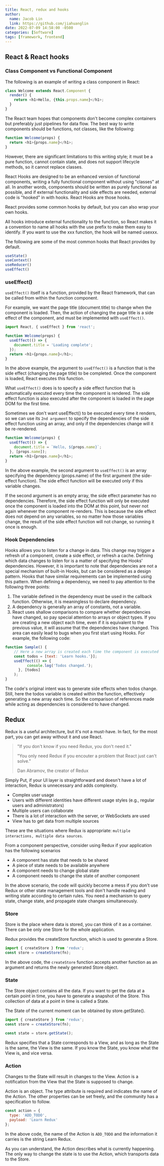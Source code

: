 ```yaml
---
title: React, redux and hooks
author:
  name: Jacob Lin
  link: https://github.com/jiahuanglin
date: 2022-07-09 14:58:00 -0500
categories: [Software]
tags: [framework, frontend]
---
```


## React & React hooks

### Class Component vs Functional Component
The following is an example of writing a class component in React:
```javascript
class Welcome extends React.Component {
  render() {
    return <h1>Hello, {this.props.name}</h1>;
  }
}
```

The React team hopes that components don't become complex containers but preferably just pipelines for data flow. The best way to write components should be functions, not classes, like the following:

```javascript
function Welcome(props) {
  return <h1>{props.name}</h1>;
}
```

However, there are significant limitations to this writing style; it must be a pure function, cannot contain state, and does not support lifecycle methods, so it cannot replace classes.

React Hooks are designed to be an enhanced version of functional components, writing a fully functional component without using "classes" at all. In another words, components should be written as purely functional as possible, and if external functionality and side effects are needed, external code is "hooked" in with hooks. React Hooks are those hooks.

React provides some common hooks by default, but you can also wrap your own hooks.

All hooks introduce external functionality to the function, so React makes it a convention to name all hooks with the use prefix to make them easy to identify. If you want to use the xxx function, the hook will be named usexxx.

The following are some of the most common hooks that React provides by default.

```javascript
useState()
useContext()
useReducer()
useEffect()
```

### useEffect()
`useEffect()` itself is a function, provided by the React framework, that can be called from within the function component.

For example, we want the page title (document.title) to change when the component is loaded. Then, the action of changing the page title is a side effect of the component, and must be implemented with `useEffect()`.

```javascript
import React, { useEffect } from 'react';

function Welcome(props) {
  useEffect(() => {
    document.title = 'Loading complete';
  });
  return <h1>{props.name}</h1>;
}
```

In the above example, the argument to `useEffect()` is a function that is the side effect (changing the page title) to be completed. Once the component is loaded, React executes this function.

What `useEffect()` does is to specify a side effect function that is automatically executed every time the component is rendered. The side effect function is also executed after the component is loaded in the page DOM for the first time.

Sometimes we don't want useEffect() to be executed every time it renders, so we can use its `2nd argument` to specify the dependencies of the side effect function using an array, and only if the dependencies change will it be re-rendered.

```javascript
function Welcome(props) {
  useEffect(() => {
    document.title = `Hello, ${props.name}`;
  }, [props.name]);
  return <h1>{props.name}</h1>;
}
```

In the above example, the second argument to `useEffect()` is an array specifying the dependency (props.name) of the first argument (the side-effect function). The side effect function will be executed only if this variable changes.

If the second argument is an empty array, the side effect parameter has no dependencies. Therefore, the side effect function will only be executed once the component is loaded into the DOM at this point, but never not again whenever the component re-renders. This is because the side effect does not depend on any variables, so no matter how those variables change, the result of the side effect function will not change, so running it once is enough.

### Hook Dependencies
Hooks allows you to listen for a change in data. This change may trigger a refresh of a component, create a side effect, or refresh a cache. Defining which data changes to listen for is a matter of specifying the Hooks' dependencies. However, it is important to note that dependencies are not a special mechanism of built-in Hooks, but can be considered as a design pattern. Hooks that have similar requirements can be implemented using this pattern. When defining a dependency, we need to pay attention to the following three points: 
1. The variable defined in the dependency must be used in the callback function. Otherwise, it is meaningless to declare dependency. 
2. A dependency is generally an array of constants, not a variable. 
3. React uses shallow comparisons to compare whether dependencies have changed, so pay special attention to arrays or object types. If you are creating a new object each time, even if it is equivalent to the previous value, it will assume that the dependencies have changed. This area can easily lead to bugs when you first start using Hooks. For example, the following code: 

```javascript
function Sample() { 
    // Here a new array is created each time the component is executed 
    const todos = [text: 'Learn hooks.'}]; 
    useEffect(() => {
          console.log('Todos changed.'); 
      }, [todos]
    );
}
```

The code's original intent was to generate side effects when todos change. Still, here the todos variable is created within the function, effectively generating a new array each time. So the comparison of references made while acting as dependencies is considered to have changed.

## Redux

Redux is a useful architecture, but it's not a must-have. In fact, for the most part, you can get away without it and use React.

> "If you don't know if you need Redux, you don't need it."
>
> "You only need Redux if you encouter a problem that React just can't solve."
> 
> Dan Abramov, the creator of Redux


Simply Put, if your UI layer is straightforward and doesn't have a lot of interaction, Redux is unnecessary and adds complexity.

- Complex user usage
- Users with different identities have different usage styles (e.g., regular users and administrators)
- Multiple users can collaborate
- There is a lot of interaction with the server, or WebSockets are used
- View has to get data from multiple sources

These are the situations where Redux is appropriate: `multiple interactions, multiple data sources`.

From a component perspective, consider using Redux if your application has the following scenarios

- A component has state that needs to be shared
- A piece of state needs to be available anywhere
- A component needs to change global state
- A component needs to change the state of another component

In the above scenario, the code will quickly become a mess if you don't use Redux or other state management tools and don't handle reading and writing state according to certain rules. You need a mechanism to query state, change state, and propagate state changes simultaneously.

### Store
Store is the place where data is stored, you can think of it as a container. There can be only one Store for the whole application.

Redux provides the createStore function, which is used to generate a Store.

```javascript
import { createStore } from 'redux';
const store = createStore(fn);
```

In the above code, the `createStore` function accepts another function as an argument and returns the newly generated Store object.

### State
The Store object contains all the data. If you want to get the data at a certain point in time, you have to generate a snapshot of the Store. This collection of data at a point in time is called a State.

The State of the current moment can be obtained by store.getState().

```javascript
import { createStore } from 'redux';
const store = createStore(fn);

const state = store.getState();
```

Redux specifies that a State corresponds to a View, and as long as the State is the same, the View is the same. If you know the State, you know what the View is, and vice versa.

### Action
Changes to the State will result in changes to the View. Action is a notification from the View that the State is supposed to change.

Action is an object. The type attribute is required and indicates the name of the Action. The other properties can be set freely, and the community has a specification to follow.

```javascript
const action = {
  type: 'ADD_TODO',
  payload: 'Learn Redux'
};
```

In the above code, the name of the Action is `ADD_TODO` and the information it carries is the string Learn Redux.

As you can understand, the Action describes what is currently happening. The only way to change the state is to use the Action, which transports data to the Store.

